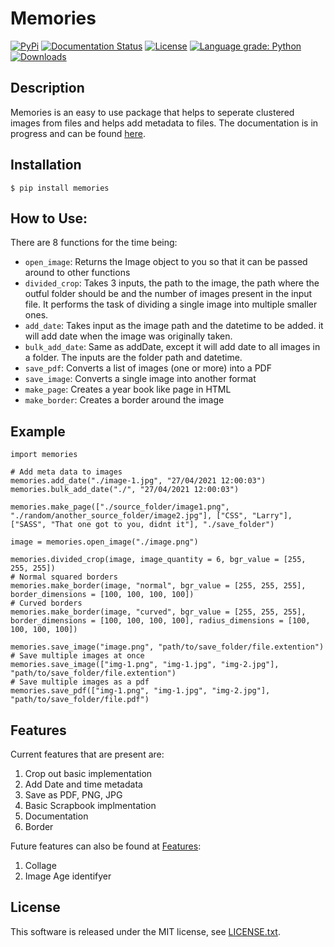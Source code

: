 Memories
======

[![PyPi](https://img.shields.io/pypi/v/memories.svg)](https://pypi.org/project/memories/)
[![Documentation Status](https://readthedocs.org/projects/memories/badge/?version=latest)](https://memories.readthedocs.io/en/latest/?badge=latest)
[![License](https://img.shields.io/github/license/veedata/album-manager)](https://github.com/veedata/album-manager/blob/main/LICENSE.txt)
[![Language grade: Python](https://img.shields.io/lgtm/grade/python/github/veedata/album-manager)](https://lgtm.com/projects/g/veedata/album-manager/context:python)
[![Downloads](https://pepy.tech/badge/memories)](https://pepy.tech/project/memories)

Description
------

Memories is an easy to use package that helps to seperate clustered images from files and helps add metadata to files. The documentation is in progress and can be found [here](https://memories.readthedocs.io/en/latest).

Installation
------

    $ pip install memories

How to Use:
------
There are 8 functions for the time being:
* ``open_image``: Returns the Image object to you so that it can be passed around to other functions
* ``divided_crop``: Takes 3 inputs, the path to the image, the path where the outful folder should be and the number of images present in the input file. It performs the task of dividing a single image into multiple smaller ones. 
* ``add_date``: Takes input as the image path and the datetime to be added. it will add date when the image was originally taken.
* ``bulk_add_date``: Same as addDate, except it will add date to all images in a folder. The inputs are the folder path and datetime.
* ``save_pdf``: Converts a list of images (one or more) into a PDF
* ``save_image``: Converts a single image into another format
* ``make_page``: Creates a year book like page in HTML
* ``make_border``: Creates a border around the image

Example
------
  
    import memories

    # Add meta data to images
    memories.add_date("./image-1.jpg", "27/04/2021 12:00:03")
    memories.bulk_add_date("./", "27/04/2021 12:00:03")
 
    memories.make_page(["./source_folder/image1.png", "./random/another_source_folder/image2.jpg"], ["CSS", "Larry"], ["SASS", "That one got to you, didnt it"], "./save_folder")

    image = memories.open_image("./image.png")

    memories.divided_crop(image, image_quantity = 6, bgr_value = [255, 255, 255])
    # Normal squared borders
    memories.make_border(image, "normal", bgr_value = [255, 255, 255], border_dimensions = [100, 100, 100, 100])
    # Curved borders
    memories.make_border(image, "curved", bgr_value = [255, 255, 255], border_dimensions = [100, 100, 100, 100], radius_dimensions = [100, 100, 100, 100])

    memories.save_image("image.png", "path/to/save_folder/file.extention")
    # Save multiple images at once
    memories.save_image(["img-1.png", "img-1.jpg", "img-2.jpg"], "path/to/save_folder/file.extention")
    # Save multiple images as a pdf
    memories.save_pdf(["img-1.png", "img-1.jpg", "img-2.jpg"], "path/to/save_folder/file.pdf")



Features
------

Current features that are present are: 
1. Crop out basic implementation
2. Add Date and time metadata 
3. Save as PDF, PNG, JPG
4. Basic Scrapbook implmentation
5. Documentation
6. Border

Future features can also be found at [Features](https://github.com/veedata/album-manager/projects):
1. Collage
2. Image Age identifyer

License
------
This software is released under the MIT license, see [LICENSE.txt](https://github.com/veedata/album-manager/blob/main/LICENSE.txt).
